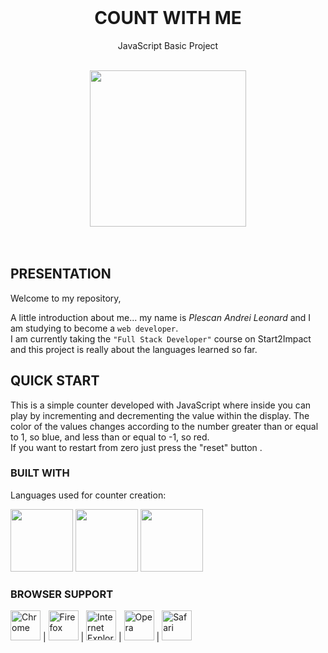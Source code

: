 <!-- PROJECT INTRO -->
<br />
<div align="center">
  <h1 align="center">COUNT WITH ME</h1>
  <p align="center">JavaScript Basic Project</p>
</div>

<br>

<!-- PROJECT IMAGE -->
<div align="center">
  <img src = "img/counter.jpeg" width="250px">
</div>

<br>
<br>

## PRESENTATION

<p>Welcome to my repository,

A little introduction about me... my name is <em>Plescan Andrei Leonard</em> and I am studying to become a `web developer`. <br>
I am currently taking the `"Full Stack Developer"` course on Start2Impact and this project is really about the languages learned so far.</p>

## QUICK START

<p>This is a simple counter developed with JavaScript where inside you can play by incrementing and decrementing the value within the display. 
The color of the values changes according to the number greater than or equal to 1, so blue, and less than or equal to -1, so red. <br>
If you want to restart from zero just press the "reset" button .</p>

### BUILT WITH

<p>Languages used for counter creation:</p>

<div float="left">
  <img src="https://upload.wikimedia.org/wikipedia/commons/6/6a/JavaScript-logo.png" width="100px">
  <img src="https://upload.wikimedia.org/wikipedia/commons/3/38/HTML5_Badge.svg" width="100px">
  <img src="https://upload.wikimedia.org/wikipedia/commons/6/62/CSS3_logo.svg" width="100px">
</div>

### BROWSER SUPPORT

<a href="http://www.google.com/chrome/"><img height="48" src="https://raw.github.com/alrra/browser-logos/master/src/chrome/chrome_128x128.png" alt="Chrome"></a> | <a href="http://firefox.com"><img height="48" src="https://raw.github.com/alrra/browser-logos/master/src/firefox/firefox_128x128.png" alt="Firefox"></a> | <a href="http://windows.microsoft.com/en-GB/internet-explorer/download-ie"><img height="48" src="https://raw.github.com/alrra/browser-logos/master/src/archive/internet-explorer_9-11/internet-explorer_9-11_128x128.png" alt="Internet Explorer"></a> | <a href="http://opera.com"><img height="48" src="https://raw.github.com/alrra/browser-logos/master/src/opera/opera_128x128.png" alt="Opera"></a> | <a href="http://www.apple.com/safari/"><img height="48" src="https://raw.github.com/alrra/browser-logos/master/src/safari/safari_128x128.png" alt="Safari"></a>
